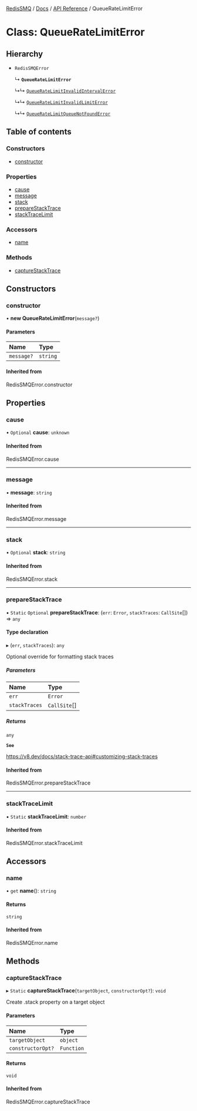 [RedisSMQ](../../../README.md) / [Docs](../../README.md) / [API Reference](../README.md) / QueueRateLimitError

# Class: QueueRateLimitError

## Hierarchy

- `RedisSMQError`

  ↳ **`QueueRateLimitError`**

  ↳↳ [`QueueRateLimitInvalidIntervalError`](QueueRateLimitInvalidIntervalError.md)

  ↳↳ [`QueueRateLimitInvalidLimitError`](QueueRateLimitInvalidLimitError.md)

  ↳↳ [`QueueRateLimitQueueNotFoundError`](QueueRateLimitQueueNotFoundError.md)

## Table of contents

### Constructors

- [constructor](QueueRateLimitError.md#constructor)

### Properties

- [cause](QueueRateLimitError.md#cause)
- [message](QueueRateLimitError.md#message)
- [stack](QueueRateLimitError.md#stack)
- [prepareStackTrace](QueueRateLimitError.md#preparestacktrace)
- [stackTraceLimit](QueueRateLimitError.md#stacktracelimit)

### Accessors

- [name](QueueRateLimitError.md#name)

### Methods

- [captureStackTrace](QueueRateLimitError.md#capturestacktrace)

## Constructors

### constructor

• **new QueueRateLimitError**(`message?`)

#### Parameters

| Name | Type |
| :------ | :------ |
| `message?` | `string` |

#### Inherited from

RedisSMQError.constructor

## Properties

### cause

• `Optional` **cause**: `unknown`

#### Inherited from

RedisSMQError.cause

___

### message

• **message**: `string`

#### Inherited from

RedisSMQError.message

___

### stack

• `Optional` **stack**: `string`

#### Inherited from

RedisSMQError.stack

___

### prepareStackTrace

▪ `Static` `Optional` **prepareStackTrace**: (`err`: `Error`, `stackTraces`: `CallSite`[]) => `any`

#### Type declaration

▸ (`err`, `stackTraces`): `any`

Optional override for formatting stack traces

##### Parameters

| Name | Type |
| :------ | :------ |
| `err` | `Error` |
| `stackTraces` | `CallSite`[] |

##### Returns

`any`

**`See`**

https://v8.dev/docs/stack-trace-api#customizing-stack-traces

#### Inherited from

RedisSMQError.prepareStackTrace

___

### stackTraceLimit

▪ `Static` **stackTraceLimit**: `number`

#### Inherited from

RedisSMQError.stackTraceLimit

## Accessors

### name

• `get` **name**(): `string`

#### Returns

`string`

#### Inherited from

RedisSMQError.name

## Methods

### captureStackTrace

▸ `Static` **captureStackTrace**(`targetObject`, `constructorOpt?`): `void`

Create .stack property on a target object

#### Parameters

| Name | Type |
| :------ | :------ |
| `targetObject` | `object` |
| `constructorOpt?` | `Function` |

#### Returns

`void`

#### Inherited from

RedisSMQError.captureStackTrace
